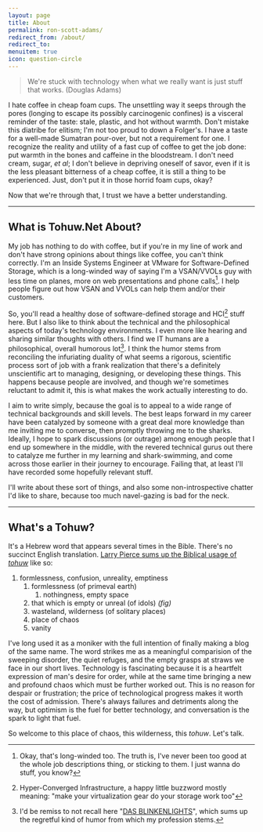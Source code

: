 ```yaml
---
layout: page
title: About
permalink: ron-scott-adams/
redirect_from: /about/
redirect_to:
menuitem: true
icon: question-circle
---
```


> We're stuck with technology when what we really want is just stuff that works.
> (Douglas Adams)

I hate coffee in cheap foam cups. The unsettling way it seeps through the pores (longing to escape its possibly carcinogenic confines) is a visceral reminder of the taste: stale, plastic, and hot without warmth. Don't mistake this diatribe for elitism; I'm not too proud to down a Folger's. I have a taste for a well-made Sumatran pour-over, but not a requirement for one. I recognize the reality and utility of a fast cup of coffee to get the job done: put warmth in the bones and caffeine in the bloodstream. I don't need cream, sugar, *et al*; I don't believe in depriving oneself of savor, even if it is the less pleasant bitterness of a cheap coffee, it is still a thing to be experienced. Just, don't put it in those horrid foam cups, okay?

Now that we're through that, I trust we have a better understanding.

---

## What is Tohuw.Net About?
My job has nothing to do with coffee, but if you're in my line of work and don't have strong opinions about things like coffee, you can't think correctly. I'm an Inside Systems Engineer at VMware for Software-Defined Storage, which is a long-winded way of saying I'm a VSAN/VVOLs guy with less time on planes, more on web presentations and phone calls[^thatwaslongtoo]. I help people figure out how VSAN and VVOLs can help them and/or their customers.

So, you'll read a healthy dose of software-defined storage and HCI[^hci] stuff here. But I also like to think about the technical and the philosophical aspects of today's technology environments. I even more like hearing and sharing similar thoughts with others. I find we IT humans are a philosophical, overall humorous lot[^dasblinkenlights]. I think the humor stems from reconciling the infuriating duality of what seems a rigorous, scientific process sort of job with a frank realization that there's a definitely unscientific art to managing, designing, or developing these things. This happens because people are involved, and though we're sometimes reluctant to admit it, this is what makes the work actually interesting to do.

I aim to write simply, because the goal is to appeal to a wide range of technical backgrounds and skill levels. The best leaps forward in my career have been catalyzed by someone with a great deal more knowledge than me inviting me to converse, then promptly throwing me to the sharks. Ideally, I hope to spark discussions (or outrage) among enough people that I end up somewhere in the middle, with the revered technical gurus out there to catalyze me further in my learning and shark-swimming, and come across those earlier in their journey to encourage. Failing that, at least I'll have recorded some hopefully relevant stuff.

I'll write about these sort of things, and also some non-introspective chatter I'd like to share, because too much navel-gazing is bad for the neck.

---

## What's a Tohuw?
It's a Hebrew word that appears several times in the Bible. There's no succinct English translation. [Larry Pierce sums up the Biblical usage of *tohuw*](https://www.blueletterbible.org/lang/lexicon/lexicon.cfm?Strongs=H8414&t=ESV) like so:

1. formlessness, confusion, unreality, emptiness
	1. formlessness (of primeval earth)
		1. nothingness, empty space
	2. that which is empty or unreal (of idols) *(fig)*
	3. wasteland, wilderness (of solitary places)
	4. place of chaos
	5. vanity

I've long used it as a moniker with the full intention of finally making a blog of the same name. The word strikes me as a meaningful comparision of the sweeping disorder, the quiet refuges, and the empty grasps at straws we face in our short lives. Technology is fascinating because it is a heartfelt expression of man's desire for order, while at the same time bringing a new and profound chaos which must be further worked out. This is no reason for despair or frustration; the price of technological progress makes it worth the cost of admission. There's always failures and detriments along the way, but optimism is the fuel for better technology, and conversation is the spark to light that fuel.

So welcome to this place of chaos, this wilderness, this *tohuw*. Let's talk.

[^thatwaslongtoo]: Okay, that's long-winded too. The truth is, I've never been too good at the whole job descriptions thing, or sticking to them. I just wanna do stuff, you know?
[^hci]: Hyper-Converged Infrastructure, a happy little buzzword mostly meaning: "make your virtualization gear do your storage work too"
[^dasblinkenlights]: I'd be remiss to not recall here "[DAS BLINKENLIGHTS](https://wikipedia.org/wiki/Blinkenlights)", which sums up the regretful kind of humor from which my profession stems.